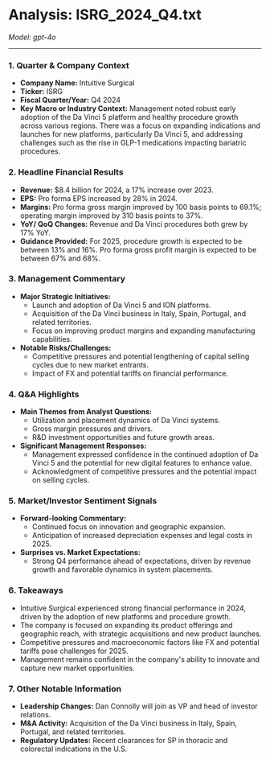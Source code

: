 # Analysis: ISRG_2024_Q4.txt

*Model: gpt-4o*

---

### 1. Quarter & Company Context
- **Company Name:** Intuitive Surgical
- **Ticker:** ISRG
- **Fiscal Quarter/Year:** Q4 2024
- **Key Macro or Industry Context:** Management noted robust early adoption of the Da Vinci 5 platform and healthy procedure growth across various regions. There was a focus on expanding indications and launches for new platforms, particularly Da Vinci 5, and addressing challenges such as the rise in GLP-1 medications impacting bariatric procedures.

### 2. Headline Financial Results
- **Revenue:** $8.4 billion for 2024, a 17% increase over 2023.
- **EPS:** Pro forma EPS increased by 28% in 2024.
- **Margins:** Pro forma gross margin improved by 100 basis points to 69.1%; operating margin improved by 310 basis points to 37%.
- **YoY/ QoQ Changes:** Revenue and Da Vinci procedures both grew by 17% YoY.
- **Guidance Provided:** For 2025, procedure growth is expected to be between 13% and 16%. Pro forma gross profit margin is expected to be between 67% and 68%.

### 3. Management Commentary
- **Major Strategic Initiatives:** 
  - Launch and adoption of Da Vinci 5 and ION platforms.
  - Acquisition of the Da Vinci business in Italy, Spain, Portugal, and related territories.
  - Focus on improving product margins and expanding manufacturing capabilities.
- **Notable Risks/Challenges:** 
  - Competitive pressures and potential lengthening of capital selling cycles due to new market entrants.
  - Impact of FX and potential tariffs on financial performance.

### 4. Q&A Highlights
- **Main Themes from Analyst Questions:** 
  - Utilization and placement dynamics of Da Vinci systems.
  - Gross margin pressures and drivers.
  - R&D investment opportunities and future growth areas.
- **Significant Management Responses:** 
  - Management expressed confidence in the continued adoption of Da Vinci 5 and the potential for new digital features to enhance value.
  - Acknowledgment of competitive pressures and the potential impact on selling cycles.

### 5. Market/Investor Sentiment Signals
- **Forward-looking Commentary:** 
  - Continued focus on innovation and geographic expansion.
  - Anticipation of increased depreciation expenses and legal costs in 2025.
- **Surprises vs. Market Expectations:** 
  - Strong Q4 performance ahead of expectations, driven by revenue growth and favorable dynamics in system placements.

### 6. Takeaways
- Intuitive Surgical experienced strong financial performance in 2024, driven by the adoption of new platforms and procedure growth.
- The company is focused on expanding its product offerings and geographic reach, with strategic acquisitions and new product launches.
- Competitive pressures and macroeconomic factors like FX and potential tariffs pose challenges for 2025.
- Management remains confident in the company's ability to innovate and capture new market opportunities.

### 7. Other Notable Information
- **Leadership Changes:** Dan Connolly will join as VP and head of investor relations.
- **M&A Activity:** Acquisition of the Da Vinci business in Italy, Spain, Portugal, and related territories.
- **Regulatory Updates:** Recent clearances for SP in thoracic and colorectal indications in the U.S.